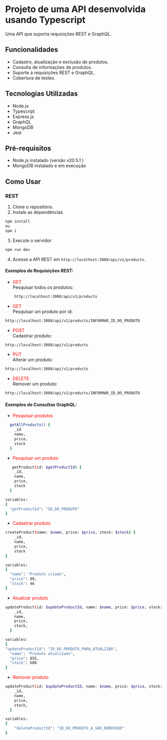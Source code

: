 # Projeto de uma API desenvolvida usando Typescript

Uma API que suporta requisições REST e GraphQL.

## Funcionalidades

- Cadastro, atualização e exclusão de produtos.
- Consulta de informações de produtos.
- Suporte a requisições REST e GraphQL.
- Cobertura de testes.

## Tecnologias Utilizadas

- Node.js
- Typescript
- Express.js
- GraphQL
- MongoDB
- Jest

## Pré-requisitos

- Node.js instalado (versão v20.5.1 )
- MongoDB instalado e em execução


## Como Usar

### REST

1. Clone o repositório.
2. Instale as dependências 

```sh
npm install
ou
npm i
```

3. Execute o servidor 

```sh
npm run dev
```

4. Acesse a API REST em `http://localhost:3000/api/v1/products`.


#### Exemplos de Requisições REST:

- <span style="color:red"> GET </span> <br />
    Pesquisar todos os produtos: 
```sh 
    http://localhost:3000/api/v1/products 
``` 

- <span style="color:red"> GET </span><br />
    Pesquisar um produto por id: 
```sh  
http://localhost:3000/api/v1/products/INFORMAR_ID_DO_PRODUTO
``` 


- <span style="color:red"> POST </span><br />
    Cadastrar produto: 

```sh 
http://localhost:3000/api/v1/products
``` 


- <span style="color:red"> PUT </span><br />
    Alterar um produto: 

```sh 
http://localhost:3000/api/v1/products
``` 


- <span style="color:red"> DELETE </span> <br />
    Remover um produto:

```sh 
http://localhost:3000/api/v1/products/INFORMAR_ID_DO_PRODUTO
``` 



#### Exemplos de Consultas GraphQL:

- <span style="color:red"> Pesquisar produtos </span>

```sh
  getAllProducts() {
    _id
    name,
    price,
    stock
  }
```

-  <span style="color:red"> Pesquisar um produto </span>

```sh
   getProduct(id: $getProductId) {
    _id,
    name,
    price,
    stock
  }

variables:
{
  "getProductId": "ID_DO_PRODUTO"
}

```

- <span style="color:red"> Cadastrar produto </span>

```sh
createProduct(name: $name, price: $price, stock: $stock) {
    _id,
    name,
    price,
    stock
}

variables:
{
  "name": "Produto criado",
  "price": 80,
  "stock": 46
}
```

- <span style="color:red"> Atualizar produto </span>

```sh
updateProduct(id: $updateProductId, name: $name, price: $price, stock: $stock) {
    _id,
    name,
    price,
    stock,
  }

variables:
{
"updateProductId": "ID_DO_PRODUTO_PARA_ATUALIZAR",
  "name": "Produto atualizado",
  "price": 855,
  "stock": 600
}
```
- <span style="color:red">Remover produto </span>

```sh
updateProduct(id: $updateProductId, name: $name, price: $price, stock: $stock) {
    _id,
    name,
    price,
    stock,
  }

variables: 
{
    "deleteProductId": "ID_DO_PRODUTO_A_SER_REMOVIDO"
}
```


